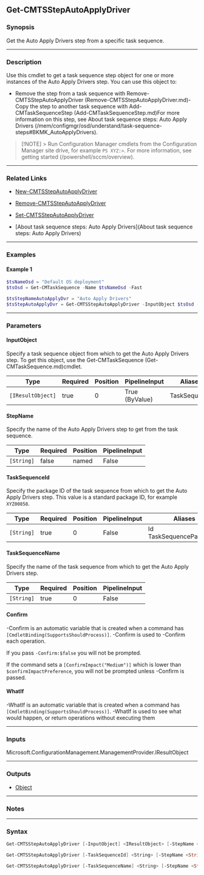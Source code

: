 Get-CMTSStepAutoApplyDriver
---------------------------




### Synopsis
Get the Auto Apply Drivers step from a specific task sequence.



---


### Description

Use this cmdlet to get a task sequence step object for one or more instances of the Auto Apply Drivers step. You can use this object to:



- Remove the step from a task sequence with Remove-CMTSStepAutoApplyDriver (Remove-CMTSStepAutoApplyDriver.md)- Copy the step to another task sequence with Add-CMTaskSequenceStep (Add-CMTaskSequenceStep.md)For more information on this step, see About task sequence steps: Auto Apply Drivers (/mem/configmgr/osd/understand/task-sequence-steps#BKMK_AutoApplyDrivers).



> [!NOTE] > Run Configuration Manager cmdlets from the Configuration Manager site drive, for example `PS XYZ:>`. For more information, see getting started (/powershell/sccm/overview).



---


### Related Links
* [New-CMTSStepAutoApplyDriver](New-CMTSStepAutoApplyDriver)



* [Remove-CMTSStepAutoApplyDriver](Remove-CMTSStepAutoApplyDriver)



* [Set-CMTSStepAutoApplyDriver](Set-CMTSStepAutoApplyDriver)



* [About task sequence steps: Auto Apply Drivers](About task sequence steps: Auto Apply Drivers)





---


### Examples
#### Example 1
```PowerShell
$tsNameOsd = "Default OS deployment"
$tsOsd = Get-CMTaskSequence -Name $tsNameOsd -Fast

$tsStepNameAutoApplyDvr = "Auto Apply Drivers"
$tsStepAutoApplyDvr = Get-CMTSStepAutoApplyDriver -InputObject $tsOsd -StepName $tsStepNameAutoApplyDvr
```



---


### Parameters
#### **InputObject**

Specify a task sequence object from which to get the Auto Apply Drivers step. To get this object, use the Get-CMTaskSequence (Get-CMTaskSequence.md)cmdlet.






|Type             |Required|Position|PipelineInput |Aliases     |
|-----------------|--------|--------|--------------|------------|
|`[IResultObject]`|true    |0       |True (ByValue)|TaskSequence|



#### **StepName**

Specify the name of the Auto Apply Drivers step to get from the task sequence.






|Type      |Required|Position|PipelineInput|
|----------|--------|--------|-------------|
|`[String]`|false   |named   |False        |



#### **TaskSequenceId**

Specify the package ID of the task sequence from which to get the Auto Apply Drivers step. This value is a standard package ID, for example `XYZ00858`.






|Type      |Required|Position|PipelineInput|Aliases                     |
|----------|--------|--------|-------------|----------------------------|
|`[String]`|true    |0       |False        |Id<br/>TaskSequencePackageId|



#### **TaskSequenceName**

Specify the name of the task sequence from which to get the Auto Apply Drivers step.






|Type      |Required|Position|PipelineInput|
|----------|--------|--------|-------------|
|`[String]`|true    |0       |False        |



#### **Confirm**
-Confirm is an automatic variable that is created when a command has ```[CmdletBinding(SupportsShouldProcess)]```.
-Confirm is used to -Confirm each operation.

If you pass ```-Confirm:$false``` you will not be prompted.


If the command sets a ```[ConfirmImpact("Medium")]``` which is lower than ```$confirmImpactPreference```, you will not be prompted unless -Confirm is passed.

#### **WhatIf**
-WhatIf is an automatic variable that is created when a command has ```[CmdletBinding(SupportsShouldProcess)]```.
-WhatIf is used to see what would happen, or return operations without executing them


---


### Inputs
Microsoft.ConfigurationManagement.ManagementProvider.IResultObject





---


### Outputs
* [Object](https://learn.microsoft.com/en-us/dotnet/api/System.Object)






---


### Notes




---


### Syntax
```PowerShell
Get-CMTSStepAutoApplyDriver [-InputObject] <IResultObject> [-StepName <String>] [-Confirm] [-WhatIf] [<CommonParameters>]
```
```PowerShell
Get-CMTSStepAutoApplyDriver [-TaskSequenceId] <String> [-StepName <String>] [-Confirm] [-WhatIf] [<CommonParameters>]
```
```PowerShell
Get-CMTSStepAutoApplyDriver [-TaskSequenceName] <String> [-StepName <String>] [-Confirm] [-WhatIf] [<CommonParameters>]
```
